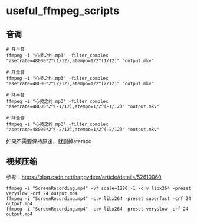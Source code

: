 # useful_ffmpeg_scripts

## 音调
```
# 升半音
ffmpeg -i "心灵之约.mp3" -filter_complex "asetrate=48000*2^(1/12),atempo=1/2^(1/12)" "output.mkv"
 
# 升全音
ffmpeg -i "心灵之约.mp3" -filter_complex "asetrate=48000*2^(2/12),atempo=1/2^(2/12)" "output.mkv"
 
# 降半音
ffmpeg -i "心灵之约.mp3" -filter_complex "asetrate=48000*2^(-1/12),atempo=1/2^(-1/12)" "output.mkv"
 
# 降全音
ffmpeg -i "心灵之约.mp3" -filter_complex "asetrate=48000*2^(-2/12),atempo=1/2^(-2/12)" "output.mkv"
```

如果不需要保持原速，就删掉atempo

## 视频压缩
参考：https://blog.csdn.net/happydeer/article/details/52610060

```
ffmpeg -i "ScreenRecording.mp4" -vf scale=1280:-1 -c:v libx264 -preset veryslow -crf 24 output.mp4
ffmpeg -i "ScreenRecording.mp4" -c:v libx264 -preset superfast -crf 24 output.mp4
ffmpeg -i "ScreenRecording.mp4" -c:v libx264 -preset veryslow -crf 24 output.mp4
```

